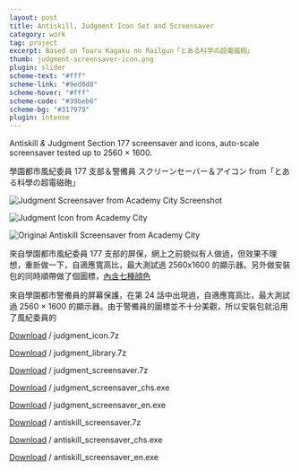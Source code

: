 ```yaml
---
layout: post
title: Antiskill, Judgment Icon Set and Screensaver
category: work
tag: project
excerpt: Based on Toaru Kagaku no Railgun「とある科学の超電磁砲」
thumb: judgment-screensaver-icon.png
plugin: slider
scheme-text: "#fff"
scheme-link: "#9ed8d8"
scheme-hover: "#fff"
scheme-code: "#39beb6"
scheme-bg: "#317979"
plugin: intense
---
```


<p>Antiskill <i>&amp;</i> Judgment Section 177 screensaver and icons, auto-scale screensaver tested up to 2560 &times; 1600.</p>

<p lang=zh>學園都市風紀委員 177 支部＆警備員 スクリーンセーバー＆アイコン from「とある科學の超電磁砲」</p>

<p><img src="{{ site.file }}/judgment-screensaver-icon-from-academy-city-02.png" alt="Judgment Screensaver from Academy City Screenshot"></p>

<p><img src="{{ site.file }}/judgment-screensaver-icon-from-academy-city-00.png" alt="Judgment Icon from Academy City"></p>

<p><img src="{{ site.file }}/antiskill-screensaver-from-academy-city-02.jpg" alt="Original Antiskill Screensaver from Academy City"></p>

<p lang=zh>來自學園都市風紀委員 177 支部的屏保，網上之前貌似有人做過，但效果不理想，重新做一下，自適應寬高比，最大測試過 2560x1600 的顯示器。另外做安裝包的同時順帶做了個圖標，<a href="{{ site.file }}/judgment-screensaver-icon-from-academy-city-01.png">內含七種顔色</a></p>

<p lang=zh>來自學園都市警備員的屏幕保護，在第 24 話中出現過，自適應寬高比，最大測試過 2560 &times; 1600 的顯示器。由于警備員的圖標並不十分美觀，所以安裝包就沿用了風紀委員的</p>

<p class=download><a href="{{ site.file }}/download/judgment_icon.7z">Download</a> / judgment_icon.7z</p>
<p class=download><a href="{{ site.file }}/download/judgment_library.7z">Download</a> / judgment_library.7z</p>
<p class=download><a href="{{ site.file }}/download/judgment_screensaver.7z">Download</a> / judgment_screensaver.7z</p>
<p class=download><a href="{{ site.file }}/download/judgment_screensaver_chs.exe">Download</a> / judgment_screensaver_chs.exe</p>
<p class=download><a href="{{ site.file }}/download/judgment_screensaver_en.exe">Download</a> / judgment_screensaver_en.exe</p>
<p class=download><a href="{{ site.file }}/download/antiskill_screensaver.7z">Download</a> / antiskill_screensaver.7z</p>
<p class=download><a href="{{ site.file }}/download/antiskill_screensaver_chs.exe">Download</a> / antiskill_screensaver_chs.exe</p>
<p class=download><a href="{{ site.file }}/download/antiskill_screensaver_en.exe">Download</a> / antiskill_screensaver_en.exe</p>
